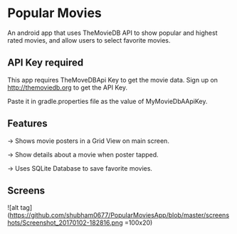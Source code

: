 # Popular Movies
An android app that uses TheMovieDB API to show popular and highest rated movies, and allow users to select favorite movies.

## API Key required
This app requires TheMoveDBApi Key to get the movie data. Sign up on http://themoviedb.org to get the API Key.

Paste it in gradle.properties file as the value of MyMovieDbAApiKey.

## Features
-> Shows movie posters in a Grid View on main screen.

-> Show details about a movie when poster tapped.

-> Uses SQLite Database to save favorite movies.

## Screens

![alt tag] (https://github.com/shubham0677/PopularMoviesApp/blob/master/screenshots/Screenshot_20170102-182816.png =100x20)
